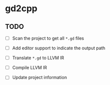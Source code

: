 # gd2cpp

## TODO
- [ ] Scan the project to get all `*.gd` files
- [ ] Add editor support to indicate the output path
- [ ] Translate `*.gd` to LLVM IR
- [ ] Compile LLVM IR
- [ ] Update project information

